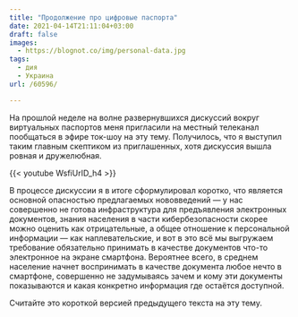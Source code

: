 ```yaml
---
title: "Продолжение про цифровые паспорта"
date: 2021-04-14T21:11:04+03:00
draft: false
images:
  - https://blognot.co/img/personal-data.jpg
tags:
  - дия
  - Украина
url: /60596/

---
```

 На прошлой неделе на волне развернувшихся дискуссий вокруг виртуальных паспортов меня пригласили на местный телеканал пообщаться в эфире ток-шоу на эту тему. Получилось, что я выступил таким главным скептиком из приглашенных, хотя дискуссия вышла ровная и дружелюбная.

 {{< youtube WsfiUrID_h4 >}}

В процессе дискуссии я в итоге сформулировал коротко, что является основной опасностью предлагаемых нововведений — у нас совершенно не готова инфраструктура для предъявления электронных документов, знания населения в части кибербезопасности скорее можно оценить как отрицательные, а общее отношение к персональной информации — как наплевательские, и вот в это всё мы выгружаем требование обязательно принимать в качестве документов что-то электронное на экране смартфона. Вероятнее всего, в среднем население начнет воспринимать в качестве документа любое нечто в смартфоне, совершенно не задумываясь зачем и кому эти документы показываются и какая конкретно информация где остаётся доступной.

Считайте это короткой версией предыдущего текста на эту тему.